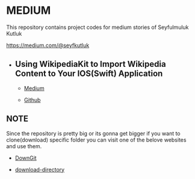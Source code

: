 # MEDIUM

This repository contains project codes for medium stories of Seyfulmuluk Kutluk

https://medium.com/@seyfkutluk

* ## Using WikipediaKit to Import Wikipedia Content to Your IOS(Swift) Application

   * [Medium](https://medium.com/@seyfkutluk/using-wikipediakit-to-import-wikipedia-content-for-your-ios-swift-application-1a57d07e9fab)

   * [Github](https://github.com/seyfkutluk/medium/tree/main/WikipediaKit_Implementation)

## NOTE 

Since the repository is pretty big or its gonna get bigger if you want to clone(download) specific folder you can visit one of the belove websites and use them.

  * [DownGit](https://downgit.github.io/#/home)
  
  * [download-directory](https://download-directory.github.io/)

